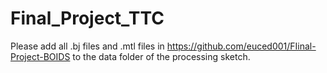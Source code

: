 # Final_Project_TTC
Please add all .bj files and .mtl files in https://github.com/euced001/FIinal-Project-BOIDS to the data folder of the processing sketch.
